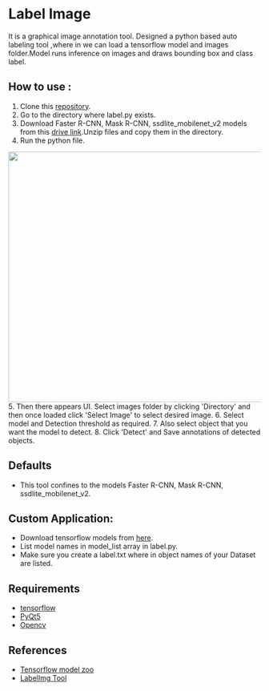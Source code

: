 # Label Image 
It is a graphical image annotation tool.
Designed a python based auto labeling tool ,where in we can load a tensorflow model and images folder.Model runs
inference on images and draws bounding box and class label.

## How to use :
1. Clone this [repository](https://github.com/prashamsatalla/Label_Image.git).
2. Go to the directory where label.py exists.
3. Download Faster R-CNN, Mask R-CNN, ssdlite_mobilenet_v2 models from this [drive link](https://drive.google.com/drive/folders/1853yBqfrJuqaQfzxgH8HkIb-W3-qHlEu?usp=sharing).Unzip files and copy them in the directory.
4. Run the python file.
<img src="images/label_img.png" width="700" height="500">
5. Then there appears UI. Select images folder by clicking 'Directory' and then once loaded click 'Select Image' to select desired image.
6. Select model and Detection threshold as required.
7. Also select object that you want the model to detect.
8. Click 'Detect' and Save annotations of detected objects.

## Defaults
- This tool confines to the models Faster R-CNN, Mask R-CNN, ssdlite_mobilenet_v2.

## Custom Application:
- Download tensorflow models from [here](https://github.com/tensorflow/models/blob/master/research/object_detection/g3doc/tf2_detection_zoo.md).
- List model names in model_list array in label.py.
- Make sure you create a label.txt where in object names of your Dataset are listed.

## Requirements 
- [tensorflow](https://www.tensorflow.org/install)
- [PyQt5](https://pypi.org/project/PyQt5/)
- [Opencv](https://pypi.org/project/opencv-python/)

## References
- [Tensorflow model zoo](https://github.com/tensorflow/models/blob/master/research/object_detection/g3doc/tf2_detection_zoo.md)
- [LabelImg Tool](https://github.com/tzutalin/labelImg)
